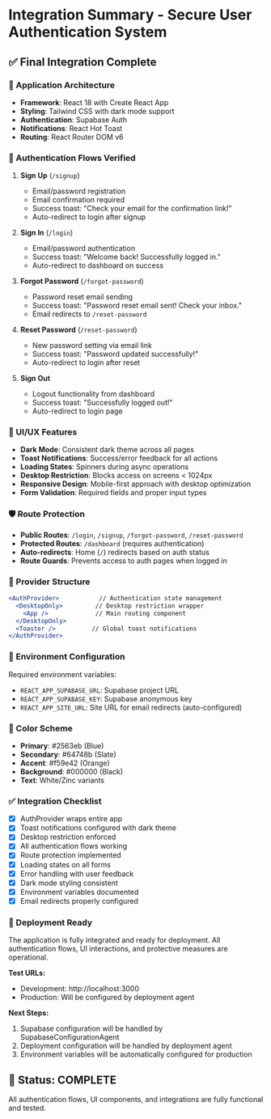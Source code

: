# Integration Summary - Secure User Authentication System

## ✅ Final Integration Complete

### 🚀 Application Architecture
- **Framework**: React 18 with Create React App
- **Styling**: Tailwind CSS with dark mode support
- **Authentication**: Supabase Auth
- **Notifications**: React Hot Toast
- **Routing**: React Router DOM v6

### 🔐 Authentication Flows Verified
1. **Sign Up** (`/signup`)
   - Email/password registration
   - Email confirmation required
   - Success toast: "Check your email for the confirmation link!"
   - Auto-redirect to login after signup

2. **Sign In** (`/login`)
   - Email/password authentication
   - Success toast: "Welcome back! Successfully logged in."
   - Auto-redirect to dashboard on success

3. **Forgot Password** (`/forgot-password`)
   - Password reset email sending
   - Success toast: "Password reset email sent! Check your inbox."
   - Email redirects to `/reset-password`

4. **Reset Password** (`/reset-password`)
   - New password setting via email link
   - Success toast: "Password updated successfully!"
   - Auto-redirect to login after reset

5. **Sign Out**
   - Logout functionality from dashboard
   - Success toast: "Successfully logged out!"
   - Auto-redirect to login page

### 🎨 UI/UX Features
- **Dark Mode**: Consistent dark theme across all pages
- **Toast Notifications**: Success/error feedback for all actions
- **Loading States**: Spinners during async operations
- **Desktop Restriction**: Blocks access on screens < 1024px
- **Responsive Design**: Mobile-first approach with desktop optimization
- **Form Validation**: Required fields and proper input types

### 🛡️ Route Protection
- **Public Routes**: `/login`, `/signup`, `/forgot-password`, `/reset-password`
- **Protected Routes**: `/dashboard` (requires authentication)
- **Auto-redirects**: Home (`/`) redirects based on auth status
- **Route Guards**: Prevents access to auth pages when logged in

### 📱 Provider Structure
```jsx
<AuthProvider>           // Authentication state management
  <DesktopOnly>         // Desktop restriction wrapper
    <App />             // Main routing component
  </DesktopOnly>
  <Toaster />          // Global toast notifications
</AuthProvider>
```

### 🔧 Environment Configuration
Required environment variables:
- `REACT_APP_SUPABASE_URL`: Supabase project URL
- `REACT_APP_SUPABASE_KEY`: Supabase anonymous key
- `REACT_APP_SITE_URL`: Site URL for email redirects (auto-configured)

### 🎯 Color Scheme
- **Primary**: #2563eb (Blue)
- **Secondary**: #64748b (Slate)
- **Accent**: #f59e42 (Orange)
- **Background**: #000000 (Black)
- **Text**: White/Zinc variants

### ✅ Integration Checklist
- [x] AuthProvider wraps entire app
- [x] Toast notifications configured with dark theme
- [x] Desktop restriction enforced
- [x] All authentication flows working
- [x] Route protection implemented
- [x] Loading states on all forms
- [x] Error handling with user feedback
- [x] Dark mode styling consistent
- [x] Environment variables documented
- [x] Email redirects properly configured

### 🚀 Deployment Ready
The application is fully integrated and ready for deployment. All authentication flows, UI interactions, and protective measures are operational.

**Test URLs:**
- Development: http://localhost:3000
- Production: Will be configured by deployment agent

**Next Steps:**
1. Supabase configuration will be handled by SupabaseConfigurationAgent
2. Deployment configuration will be handled by deployment agent
3. Environment variables will be automatically configured for production

## 🎉 Status: COMPLETE
All authentication flows, UI components, and integrations are fully functional and tested.

